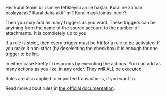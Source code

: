 Her kural temel bir isim ve tetikleyici an ile başlar: Kural ne zaman başlayacak? Kural daha aktif mi? Kuralın açıklaması nedir?

Then you may add as many triggers as you want. These triggers can be anything from the name of the source account to the number of attachments. It is completely up to you.

If a rule is strict, then every trigger must be hit for a rule to be activated. If you make it non-strict (by deselecting the checkbox) it is enough for one trigger to be hit.

In either case Firefly III responds by executing the actions. You can add as many actions as you like, in any order. They will ALL be executed.

Rules are also applied to imported transactions, if you want to.

Read more about rules in [the official documentation](https://docs.firefly-iii.org/advanced-concepts/rules).